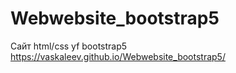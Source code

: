 # Webwebsite_bootstrap5
Сайт html/css yf bootstrap5
https://vaskaleev.github.io/Webwebsite_bootstrap5/
